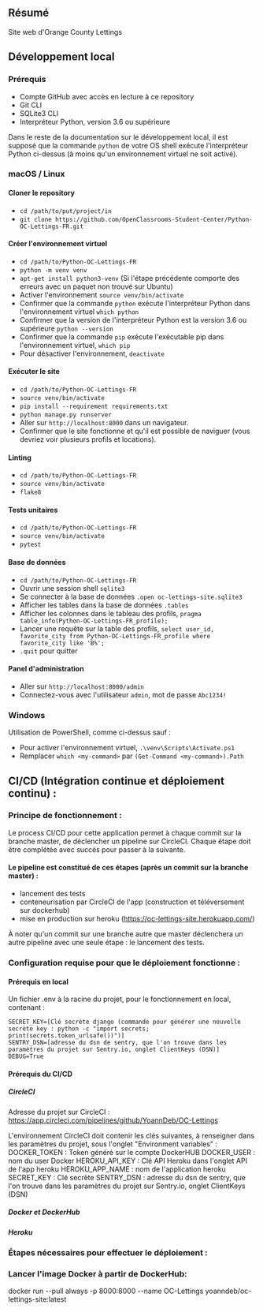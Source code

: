 ## Résumé

Site web d'Orange County Lettings

## Développement local

### Prérequis

- Compte GitHub avec accès en lecture à ce repository
- Git CLI
- SQLite3 CLI
- Interpréteur Python, version 3.6 ou supérieure

Dans le reste de la documentation sur le développement local, il est supposé que la commande `python` de votre OS shell exécute l'interpréteur Python ci-dessus (à moins qu'un environnement virtuel ne soit activé).

### macOS / Linux

#### Cloner le repository

- `cd /path/to/put/project/in`
- `git clone https://github.com/OpenClassrooms-Student-Center/Python-OC-Lettings-FR.git`

#### Créer l'environnement virtuel

- `cd /path/to/Python-OC-Lettings-FR`
- `python -m venv venv`
- `apt-get install python3-venv` (Si l'étape précédente comporte des erreurs avec un paquet non trouvé sur Ubuntu)
- Activer l'environnement `source venv/bin/activate`
- Confirmer que la commande `python` exécute l'interpréteur Python dans l'environnement virtuel
`which python`
- Confirmer que la version de l'interpréteur Python est la version 3.6 ou supérieure `python --version`
- Confirmer que la commande `pip` exécute l'exécutable pip dans l'environnement virtuel, `which pip`
- Pour désactiver l'environnement, `deactivate`

#### Exécuter le site

- `cd /path/to/Python-OC-Lettings-FR`
- `source venv/bin/activate`
- `pip install --requirement requirements.txt`
- `python manage.py runserver`
- Aller sur `http://localhost:8000` dans un navigateur.
- Confirmer que le site fonctionne et qu'il est possible de naviguer (vous devriez voir plusieurs profils et locations).

#### Linting

- `cd /path/to/Python-OC-Lettings-FR`
- `source venv/bin/activate`
- `flake8`

#### Tests unitaires

- `cd /path/to/Python-OC-Lettings-FR`
- `source venv/bin/activate`
- `pytest`

#### Base de données

- `cd /path/to/Python-OC-Lettings-FR`
- Ouvrir une session shell `sqlite3`
- Se connecter à la base de données `.open oc-lettings-site.sqlite3`
- Afficher les tables dans la base de données `.tables`
- Afficher les colonnes dans le tableau des profils, `pragma table_info(Python-OC-Lettings-FR_profile);`
- Lancer une requête sur la table des profils, `select user_id, favorite_city from
  Python-OC-Lettings-FR_profile where favorite_city like 'B%';`
- `.quit` pour quitter

#### Panel d'administration

- Aller sur `http://localhost:8000/admin`
- Connectez-vous avec l'utilisateur `admin`, mot de passe `Abc1234!`

### Windows

Utilisation de PowerShell, comme ci-dessus sauf :

- Pour activer l'environnement virtuel, `.\venv\Scripts\Activate.ps1` 
- Remplacer `which <my-command>` par `(Get-Command <my-command>).Path`

## CI/CD (Intégration continue et déploiement continu) :

### Principe de fonctionnement :

Le process CI/CD pour cette application permet à chaque commit sur la branche master, de déclencher un pipeline sur CircleCI.
Chaque étape doit être complétée avec succès pour passer à la suivante.

#### Le pipeline est constitué de ces étapes (après un commit sur la branche master) : 
* lancement des tests
* conteneurisation par CircleCI de l'app (construction et téléversement sur dockerhub)
* mise en production sur heroku (https://oc-lettings-site.herokuapp.com/)

À noter qu'un commit sur une branche autre que master déclenchera un autre pipeline avec une seule étape : le lancement des tests.

### Configuration requise pour que le déploiement fonctionne :

#### Prérequis en local

Un fichier .env à la racine du projet, pour le fonctionnement en local, contenant :
```
SECRET_KEY=[Clé secrète django (commande pour générer une nouvelle secrète key : python -c "import secrets; print(secrets.token_urlsafe())")]
SENTRY_DSN=[adresse du dsn de sentry, que l'on trouve dans les paramètres du projet sur Sentry.io, onglet ClientKeys (DSN)]
DEBUG=True
```

#### Prérequis du CI/CD

##### CircleCI

Adresse du projet sur CircleCI : https://app.circleci.com/pipelines/github/YoannDeb/OC-Lettings

L'environnement CircleCI doit contenir les clés suivantes, à renseigner dans les paramètres du projet, sous l'onglet "Environment variables" :
DOCKER_TOKEN : Token généré sur le compte DockerHUB
DOCKER_USER : nom du user Docker
HEROKU_API_KEY : Clé API Heroku dans l'onglet API de l'app heroku
HEROKU_APP_NAME : nom de l'application heroku
SECRET_KEY : Clé secrète
SENTRY_DSN : adresse du dsn de sentry, que l'on trouve dans les paramètres du projet sur Sentry.io, onglet ClientKeys (DSN)

##### Docker et DockerHub

##### Heroku


### Étapes nécessaires pour effectuer le déploiement :




### Lancer l'image Docker à partir de DockerHub:

docker run --pull always -p 8000:8000 --name OC-Lettings yoanndeb/oc-lettings-site:latest

